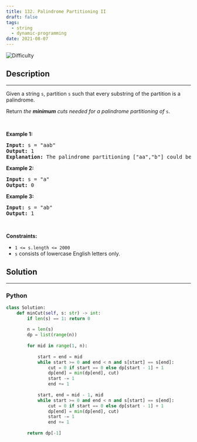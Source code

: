 ```yaml
---
title: 132. Palindrome Partitioning II
draft: false
tags: 
  - string
  - dynamic-programming
date: 2021-08-07
---
```


![Difficulty](https://img.shields.io/badge/Difficulty-Hard-blue.svg)

## Description

---
<p>Given a string <code>s</code>, partition <code>s</code> such that every <span data-keyword="substring-nonempty">substring</span> of the partition is a <span data-keyword="palindrome-string">palindrome</span>.</p>

<p>Return <em>the <strong>minimum</strong> cuts needed for a palindrome partitioning of</em> <code>s</code>.</p>

<p>&nbsp;</p>
<p><strong class="example">Example 1:</strong></p>

<pre>
<strong>Input:</strong> s = &quot;aab&quot;
<strong>Output:</strong> 1
<strong>Explanation:</strong> The palindrome partitioning [&quot;aa&quot;,&quot;b&quot;] could be produced using 1 cut.
</pre>

<p><strong class="example">Example 2:</strong></p>

<pre>
<strong>Input:</strong> s = &quot;a&quot;
<strong>Output:</strong> 0
</pre>

<p><strong class="example">Example 3:</strong></p>

<pre>
<strong>Input:</strong> s = &quot;ab&quot;
<strong>Output:</strong> 1
</pre>

<p>&nbsp;</p>
<p><strong>Constraints:</strong></p>

<ul>
	<li><code>1 &lt;= s.length &lt;= 2000</code></li>
	<li><code>s</code> consists of lowercase English letters only.</li>
</ul>


## Solution

---
### Python
``` py title='palindrome-partitioning-ii'
class Solution:
    def minCut(self, s: str) -> int:
        if len(s) == 1: return 0
        
        n = len(s)
        dp = list(range(n))
        
        for mid in range(1, n):
            
            start = end = mid
            while start >= 0 and end < n and s[start] == s[end]:
                cut = 0 if start == 0 else dp[start - 1] + 1
                dp[end] = min(dp[end], cut)
                start -= 1
                end += 1
            
            start, end = mid - 1, mid
            while start >= 0 and end < n and s[start] == s[end]:
                cut = 0 if start == 0 else dp[start - 1] + 1
                dp[end] = min(dp[end], cut)
                start -= 1
                end += 1
        
        return dp[-1]

```

